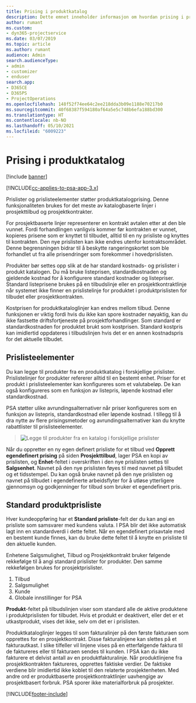```yaml
---
title: Prising i produktkatalog
description: Dette emnet inneholder informasjon om hvordan prising i produktkatalogen fungerer i Dynamics 365 Project Service Automation (PSA).
author: rumant
ms.custom:
- dyn365-projectservice
ms.date: 03/07/2019
ms.topic: article
ms.author: rumant
audience: Admin
search.audienceType:
- admin
- customizer
- enduser
search.app:
- D365CE
- D365PS
- ProjectOperations
ms.openlocfilehash: 148f52f74ee64c2ee218dda3b09e1188e70217b0
ms.sourcegitcommit: 40f68387f594180af64a5e5c748b6efa188bd300
ms.translationtype: HT
ms.contentlocale: nb-NO
ms.lasthandoff: 05/10/2021
ms.locfileid: "6009223"
---
```

# <a name="product-catalog-pricing"></a>Prising i produktkatalog 

[!include [banner](../includes/psa-now-project-operations.md)]

[!INCLUDE[cc-applies-to-psa-app-3.x](../includes/cc-applies-to-psa-app-3x.md)]


Prislister og prislisteelementer støtter produktkatalogprising. Denne funksjonaliteten brukes for det meste av katalogbaserte linjer i prosjekttilbud og prosjektkontrakter.

For prosjektbaserte linjer representerer en kontrakt avtalen etter at den ble vunnet. Fordi forhandlingen vanligvis kommer før kontrakten er vunnet, kopieres prisene som er knyttet til tilbudet, alltid til en ny prisliste og knyttes til kontrakten. Den nye prislisten kan ikke endres utenfor kontraktsområdet. Denne begrensningen bidrar til å beskytte rangeringskortet som ble forhandlet ut fra alle prisendringer som forekommer i hovedprislisten.

Produkter bør settes opp slik at de har standard kostnads- og prislister i produkt katalogen. Du må bruke listeprisen, standardkostnaden og gjeldende kostnad for å konfigurere standard kostnader og listepriser. Standard listeprisene brukes på en tilbudslinje eller en prosjektkontraktlinje når systemet ikke finner en prislistelinje for produktet i produktprislisten for tilbudet eller prosjektkontrakten.

Kostprisen for produktkataloglinjer kan endres mellom tilbud. Denne funksjonen er viktig fordi hvis du ikke kan spore kostnader nøyaktig, kan du ikke fastsette driftsfortjeneste på prosjektforhandlinger. Som standard er standardkostnaden for produktet brukt som kostprisen. Standard kostpris kan imidlertid oppdateres i tilbudslinjen hvis det er en annen kostnadspris for det aktuelle tilbudet.

## <a name="price-list-items"></a>Prislisteelementer

Du kan legge til produkter fra en produktkatalog i forskjellige prislister. Prislistelinjer for produkter refererer alltid til en bestemt enhet. Priser for et produkt i prislisteelementer kan konfigureres som et valutabeløp. De kan også konfigureres som en funksjon av listepris, løpende kostnad eller standardkostnad.

PSA støtter ulike avrundingsalternativer når priser konfigureres som en funksjon av listepris, standardkostnad eller løpende kostnad. I tillegg til å dra nytte av flere prisingsmetoder og avrundingsalternativer kan du knytte rabattlister til prislisteelementer. 

> ![Legge til produkter fra en katalog i forskjellige prislister](media/basic-guide-16.png)

Når du oppretter en ny egen definert prisliste for et tilbud ved **Opprett egendefinert prising** på siden **Prosjekttilbud**, lager PSA en kopi av prislisten, og **Enhet**-feltet i overskriften i den nye prislisten settes til **Salgsenhet**. Navnet på den nye prislisten føyes til med navnet på tilbudet og et tidsstempel. Du kan også bruke navnet på den nye prislisten og navnet på tilbudet i egendefinerte arbeidsflyter for å utløse ytterligere gjennomsyn og godkjenninger for tilbud som bruker et egendefinert pris.

 
## <a name="default-product-price-list"></a>Standard produktprisliste
Hver kundeoppføring har et **Standard prisliste**-felt der du kan angi en prisliste som samsvarer med kundens valuta. I PSA blir det ikke automatisk lagt inn en standardverdi i dette feltet. Når en egendefinert prisavtale med en bestemt kunde finnes, kan du bruke dette feltet til å knytte en prisliste til den aktuelle kunden.

Enhetene Salgsmulighet, Tilbud og Prosjektkontrakt bruker følgende rekkefølge til å angi standard prislister for produkter. Den samme rekkefølgen brukes for prosjektprislister.

1.  Tilbud
2.  Salgsmulighet
3.  Kunde
4.  Globale innstillinger for PSA

**Produkt**-feltet på tilbudslinjen viser som standard alle de aktive produktene i produktprislisten for tilbudet. Hvis et produkt er deaktivert, eller det er et utkastprodukt, vises det ikke, selv om det er i prislisten. 

Produktkataloglinjer legges til som fakturalinjer på den første fakturaen som opprettes for en prosjektkontrakt. Disse fakturalinjene kan slettes på et fakturautkast. I slike tilfeller vil linjene vises på en etterfølgende faktura til de faktureres eller til fakturaen sendes til kunden. I PSA kan du ikke fakturere et delvist antall av en produktfakturalinje. Når produktlinjene fra prosjektkontrakten faktureres, opprettes faktiske verdier. De faktiske verdiene blir imidlertid ikke koblet til den relaterte prosjektenheten. Med andre ord er produktbaserte prosjektkontraktlinjer uavhengige av prosjektbasert forbruk. PSA sporer ikke materialforbruk på prosjekter.


[!INCLUDE[footer-include](../includes/footer-banner.md)]